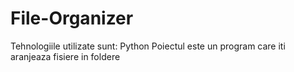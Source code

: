 # File-Organizer
Tehnologiile utilizate sunt: Python
Poiectul este un program care iti aranjeaza fisiere in foldere
